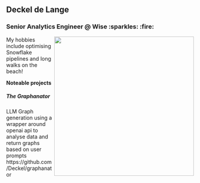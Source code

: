 <h2> Deckel de Lange </h2> 
<h3> Senior Analytics Engineer @ Wise :sparkles: :fire: </h3>


<img align='right' src='https://viralviralvideos.com/wp-content/uploads/2014/06/GIF-Hacker.gif' width='375'>

 My hobbies include optimising Snowflake pipelines and long walks on the beach!

<b> Noteable projects </b>

<h5> The Graphanator </h5>
LLM Graph generation using a wrapper around openai api to analyse data and return graphs based on user prompts
https://github.com/Deckel/graphanator
